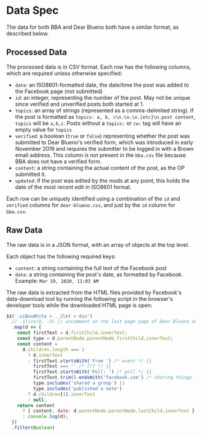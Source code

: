 # Data Spec

The data for both BBA and Dear Blueno both have a similar format, as described below.

## Processed Data
The processed data is in CSV format. Each row has the following columns, which are required unless otherwise specified:

* `date`: an ISO8601-formatted date, the date/time the post was added to the Facebook page (not submitted)
* `id`: an integer, representing the number of the post. May not be unique since verified and unverified posts both started at 1.
* `topics`: an array of strings (represented as a comma-delimited string). If the post is formatted as `topics: a, b, c\n.\n.\n.[etc]\n.post content`, `topics` will be `a,b,c`. Posts without a `topics:` or `cw:` tag will have an empty value for `topics`
* `verified`: a boolean (`true` or `false`) representing whether the post was submitted to Dear Blueno's verified form, which was introduced in early November 2019 and requires the submitter to be logged in with a Brown email address. This column is not present in the `bba.csv` file because BBA does not have a verified form.
* `content`: a string containing the actual content of the post, as the OP submitted it.
* `updated`: if the post was edited by the mods at any point, this holds the date of the most recent edit in ISO8601 format.

Each row can be uniquely identified using a combination of the `id` and `verified` columns for `dear-blueno.csv`, and just by the `id` column for `bba.csv`.


## Raw Data
The raw data is in a JSON format, with an array of objects at the top level.

Each object has the following required keys:

* `content`: a string containing the full text of the Facebook post
* `date`: a string containing the post's date, as formatted by Facebook. Example: `Mar 19, 2020, 11:03 AM`

The raw data is extracted from the HTML files provided by Facebook's data-download tool by running the following script in the browser's developer tools while the downloaded HTML page is open:

```js
$$('.uiBoxWhite > ._2let > div')
  // .slice(0, -3) // uncomment on the last page page of Dear Blueno data to remove stuff at end
  .map(d => {
    const firstText = d.firstChild.innerText;
    const type = d.parentNode.parentNode.firstChild.innerText;
    const content =
      d.children.length === 1
        ? d.innerText
        : firstText.startsWith('From ') /* event */ ||
          firstText === '' /* ??? */ ||
          firstText.startsWith('Poll: ') /* poll */ ||
          firstText.trim().endsWith('facebook.com') /* sharing things */ ||
          type.includes('shared a group') ||
          type.includes('published a note')
        ? d.children[1].innerText
        : null;
    return content
      ? { content, date: d.parentNode.parentNode.lastChild.innerText }
      : console.log(d);
  })
  .filter(Boolean)
```

